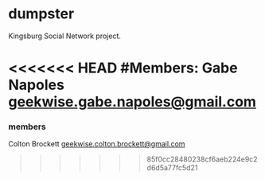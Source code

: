 # dumpster
Kingsburg Social Network project.

<<<<<<< HEAD
#Members:
Gabe Napoles
geekwise.gabe.napoles@gmail.com
=======
### members
Colton Brockett <geekwise.colton.brockett@gmail.com>
>>>>>>> 85f0cc28480238cf6aeb224e9c2d6d5a77fc5d21
